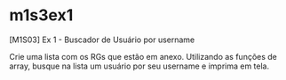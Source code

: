 # m1s3ex1

[M1S03] Ex 1 - Buscador de Usuário por username

Crie uma lista com os RGs que estão em anexo.
Utilizando as funções de array, busque na lista um usuário por seu username e imprima em tela.
